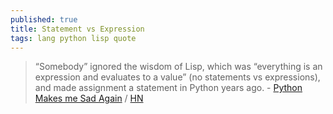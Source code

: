 ```yaml
---
published: true
title: Statement vs Expression
tags: lang python lisp quote
---
```

> “Somebody” ignored the wisdom of Lisp, which was “everything is an expression and evaluates to a value”  (no statements vs expressions), and made assignment a statement in Python years ago. - [Python Makes me Sad Again](https://ilya-sher.org/2020/08/16/python-3-8-makes-me-sad-again/) / [HN](https://news.ycombinator.com/item?id=24176984)